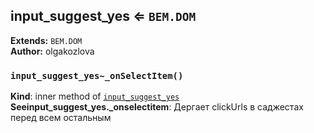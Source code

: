 <a name="module_input_suggest_yes"></a>

## input_suggest_yes ⇐ <code>BEM.DOM</code>
**Extends:** <code>BEM.DOM</code>  
**Author:** olgakozlova  
<a name="module_input_suggest_yes.._onSelectItem"></a>

### `input_suggest_yes~_onSelectItem()`
**Kind**: inner method of <code>[input_suggest_yes](#module_input_suggest_yes)</code>  
**Seeinput_suggest_yes._onselectitem**: Дергает clickUrls в саджестах перед всем остальным  
